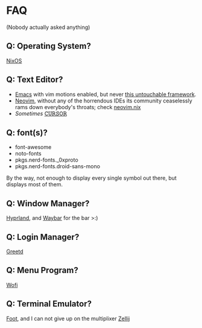 # FAQ
(Nobody actually asked anything)

## Q: Operating System?
[NixOS](https://nixos.wiki/wiki/Overview_of_the_NixOS_Linux_distribution)

## Q: Text Editor?
- [Emacs](https://www.gnu.org/software/emacs/) with vim motions enabled, but never [this untouchable framework](https://github.com/doomemacs/doomemacs).
- [Neovim](https://neovim.io/), without any of the horrendous IDEs its community ceaselessly rams down everybody's throats; check [neovim.nix](./modules/nvim.nix)
- *Sometimes* [**𝙲𝚄𝚁𝚂𝙾𝚁**](https://www.cursor.com/)

## Q: font(s)?
- font-awesome
- noto-fonts
- pkgs.nerd-fonts._0xproto
- pkgs.nerd-fonts.droid-sans-mono

By the way, not enough to display every single symbol out there, but displays most of them.

## Q: Window Manager?
[Hyprland](https://hyprland.org/), and [Waybar](https://wiki.archlinux.org/title/Waybar) for the bar >:)

## Q: Login Manager?
[Greetd](https://wiki.archlinux.org/title/Greetd)

## Q: Menu Program?
[Wofi](https://man.archlinux.org/man/wofi.1)

## Q: Terminal Emulator?
[Foot](https://wiki.archlinux.org/title/Foot), and I can not give up on the multiplixer [Zellij](https://zellij.dev/)

